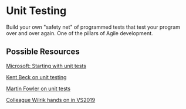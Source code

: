 # Unit Testing

Build your own "safety net" of programmed tests that test your program over and over again. One of the pillars of Agile development.

## Possible Resources

[Microsoft: Starting with unit tests](https://docs.microsoft.com/en-us/visualstudio/test/getting-started-with-unit-testing?view=vs-2019)

[Kent Beck on unit testing](https://www.youtube.com/watch?v=1zaCvLVU70o)

[Martin Fowler on unit tests](https://www.martinfowler.com/bliki/UnitTest.html)

[Colleague Wilrik hands on in VS2019](https://www.youtube.com/watch?v=t0tPy4EzLzw&feature=youtu.be)


